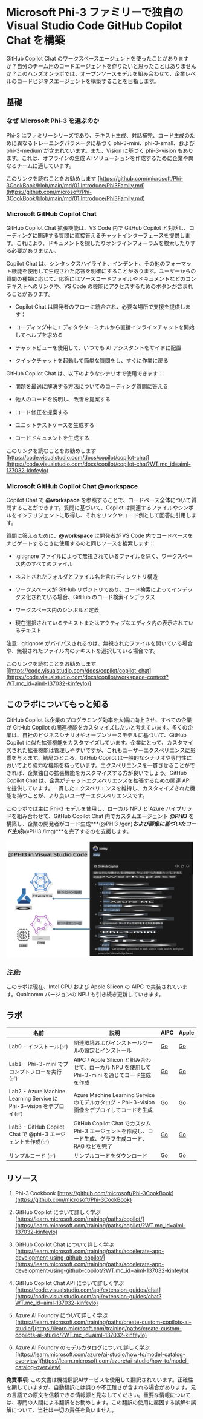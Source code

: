 # **Microsoft Phi-3 ファミリーで独自の Visual Studio Code GitHub Copilot Chat を構築**

GitHub Copilot Chat のワークスペースエージェントを使ったことがありますか？自分のチーム用のコードエージェントを作りたいと思ったことはありませんか？このハンズオンラボでは、オープンソースモデルを組み合わせて、企業レベルのコードビジネスエージェントを構築することを目指します。

## **基礎**

### **なぜ Microsoft Phi-3 を選ぶのか**

Phi-3 はファミリーシリーズであり、テキスト生成、対話補完、コード生成のために異なるトレーニングパラメータに基づく phi-3-mini、phi-3-small、および phi-3-medium が含まれています。また、Vision に基づく phi-3-vision もあります。これは、オフラインの生成 AI ソリューションを作成するために企業や異なるチームに適しています。

このリンクを読むことをお勧めします [https://github.com/microsoft/Phi-3CookBook/blob/main/md/01.Introduce/Phi3Family.md](https://github.com/microsoft/Phi-3CookBook/blob/main/md/01.Introduce/Phi3Family.md)

### **Microsoft GitHub Copilot Chat**

GitHub Copilot Chat 拡張機能は、VS Code 内で GitHub Copilot と対話し、コーディングに関連する質問に直接答えるチャットインターフェースを提供します。これにより、ドキュメントを探したりオンラインフォーラムを検索したりする必要がありません。

Copilot Chat は、シンタックスハイライト、インデント、その他のフォーマット機能を使用して生成された応答を明確にすることがあります。ユーザーからの質問の種類に応じて、応答にはソースコードファイルやドキュメントなどのコンテキストへのリンクや、VS Code の機能にアクセスするためのボタンが含まれることがあります。

- Copilot Chat は開発者のフローに統合され、必要な場所で支援を提供します：

- コーディング中にエディタやターミナルから直接インラインチャットを開始してヘルプを求める

- チャットビューを使用して、いつでも AI アシスタントをサイドに配置

- クイックチャットを起動して簡単な質問をし、すぐに作業に戻る

GitHub Copilot Chat は、以下のようなシナリオで使用できます：

- 問題を最適に解決する方法についてのコーディング質問に答える

- 他人のコードを説明し、改善を提案する

- コード修正を提案する

- ユニットテストケースを生成する

- コードドキュメントを生成する

このリンクを読むことをお勧めします [https://code.visualstudio.com/docs/copilot/copilot-chat](https://code.visualstudio.com/docs/copilot/copilot-chat?WT.mc_id=aiml-137032-kinfeylo)


###  **Microsoft GitHub Copilot Chat @workspace**

Copilot Chat で **@workspace** を参照することで、コードベース全体について質問することができます。質問に基づいて、Copilot は関連するファイルやシンボルをインテリジェントに取得し、それをリンクやコード例として回答に引用します。

質問に答えるために、**@workspace** は開発者が VS Code 内でコードベースをナビゲートするときに使用するのと同じソースを検索します：

- .gitignore ファイルによって無視されているファイルを除く、ワークスペース内のすべてのファイル

- ネストされたフォルダとファイル名を含むディレクトリ構造

- ワークスペースが GitHub リポジトリであり、コード検索によってインデックス化されている場合、GitHub のコード検索インデックス

- ワークスペース内のシンボルと定義

- 現在選択されているテキストまたはアクティブなエディタ内の表示されているテキスト

注意: .gitignore がバイパスされるのは、無視されたファイルを開いている場合や、無視されたファイル内のテキストを選択している場合です。

このリンクを読むことをお勧めします [[https://code.visualstudio.com/docs/copilot/copilot-chat](https://code.visualstudio.com/docs/copilot/workspace-context?WT.mc_id=aiml-137032-kinfeylo)]


## **このラボについてもっと知る**

GitHub Copilot は企業のプログラミング効率を大幅に向上させ、すべての企業が GitHub Copilot の関連機能をカスタマイズしたいと考えています。多くの企業は、自社のビジネスシナリオやオープンソースモデルに基づいて、GitHub Copilot に似た拡張機能をカスタマイズしています。企業にとって、カスタマイズされた拡張機能は管理しやすいですが、これもユーザーエクスペリエンスに影響を与えます。結局のところ、GitHub Copilot は一般的なシナリオや専門性においてより強力な機能を持っています。エクスペリエンスを一貫させることができれば、企業独自の拡張機能をカスタマイズする方が良いでしょう。GitHub Copilot Chat は、企業がチャットエクスペリエンスを拡張するための関連 API を提供しています。一貫したエクスペリエンスを維持し、カスタマイズされた機能を持つことが、より良いユーザーエクスペリエンスです。

このラボでは主に Phi-3 モデルを使用し、ローカル NPU と Azure ハイブリッドを組み合わせて、GitHub Copilot Chat 内でカスタムエージェント ***@PHI3*** を構築し、企業の開発者がコード生成***(@PHI3 /gen)***および画像に基づいたコード生成***(@PHI3 /img)***を完了するのを支援します。

![PHI3](../../../../../translated_images/cover.d430b054ed524c747b7ab90cf1b12cbf65dbc199017fbd08ce9fab9f47204e03.ja.png)

### ***注意:*** 

このラボは現在、Intel CPU および Apple Silicon の AIPC で実装されています。Qualcomm バージョンの NPU も引き続き更新していきます。


## **ラボ**


| 名前 | 説明 | AIPC | Apple |
| ------------ | ----------- | -------- |-------- |
| Lab0 - インストール(✅) | 関連環境およびインストールツールの設定とインストール | [Go](./HOL/AIPC/01.Installations.md) |[Go](./HOL/Apple/01.Installations.md) |
| Lab1 - Phi-3-mini でプロンプトフローを実行(✅) | AIPC / Apple Silicon と組み合わせて、ローカル NPU を使用して Phi-3-mini を通じてコード生成を作成 | [Go](./HOL/AIPC/02.PromptflowWithNPU.md) |  [Go](./HOL/Apple/02.PromptflowWithMLX.md) |
| Lab2 - Azure Machine Learning Service に Phi-3-vision をデプロイ(✅) | Azure Machine Learning Service のモデルカタログ - Phi-3-vision 画像をデプロイしてコードを生成 | [Go](./HOL/AIPC/03.DeployPhi3VisionOnAzure.md) |[Go](./HOL/Apple/03.DeployPhi3VisionOnAzure.md) |
| Lab3 - GitHub Copilot Chat で @phi-3 エージェントを作成(✅)  | GitHub Copilot Chat でカスタム Phi-3 エージェントを作成し、コード生成、グラフ生成コード、RAG などを完了 | [Go](./HOL/AIPC/04.CreatePhi3AgentInVSCode.md) | [Go](./HOL/Apple/04.CreatePhi3AgentInVSCode.md) |
| サンプルコード (✅)  | サンプルコードをダウンロード | [Go](../../../../../code/07.Lab/01/AIPC) | [Go](../../../../../code/07.Lab/01/Apple) |


## **リソース**

1. Phi-3 Cookbook [https://github.com/microsoft/Phi-3CookBook](https://github.com/microsoft/Phi-3CookBook)

2. GitHub Copilot について詳しく学ぶ [https://learn.microsoft.com/training/paths/copilot/](https://learn.microsoft.com/training/paths/copilot/?WT.mc_id=aiml-137032-kinfeylo)

3. GitHub Copilot Chat について詳しく学ぶ [https://learn.microsoft.com/training/paths/accelerate-app-development-using-github-copilot/](https://learn.microsoft.com/training/paths/accelerate-app-development-using-github-copilot/?WT.mc_id=aiml-137032-kinfeylo)

4. GitHub Copilot Chat API について詳しく学ぶ [https://code.visualstudio.com/api/extension-guides/chat](https://code.visualstudio.com/api/extension-guides/chat?WT.mc_id=aiml-137032-kinfeylo)

5. Azure AI Foundry について詳しく学ぶ [https://learn.microsoft.com/training/paths/create-custom-copilots-ai-studio/](https://learn.microsoft.com/training/paths/create-custom-copilots-ai-studio/?WT.mc_id=aiml-137032-kinfeylo)

6. Azure AI Foundry のモデルカタログについて詳しく学ぶ [https://learn.microsoft.com/azure/ai-studio/how-to/model-catalog-overview](https://learn.microsoft.com/azure/ai-studio/how-to/model-catalog-overview)

**免責事項**:
この文書は機械翻訳AIサービスを使用して翻訳されています。正確性を期していますが、自動翻訳には誤りや不正確さが含まれる場合があります。元の言語での原文を信頼できる情報源と見なしてください。重要な情報については、専門の人間による翻訳をお勧めします。この翻訳の使用に起因する誤解や誤解について、当社は一切の責任を負いません。